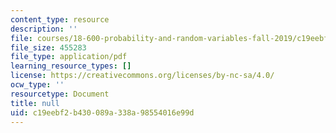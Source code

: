 ```yaml
---
content_type: resource
description: ''
file: courses/18-600-probability-and-random-variables-fall-2019/c19eebf2b430089a338a98554016e99d_MIT18_600F19_lec24.pdf
file_size: 455283
file_type: application/pdf
learning_resource_types: []
license: https://creativecommons.org/licenses/by-nc-sa/4.0/
ocw_type: ''
resourcetype: Document
title: null
uid: c19eebf2-b430-089a-338a-98554016e99d
---
```

